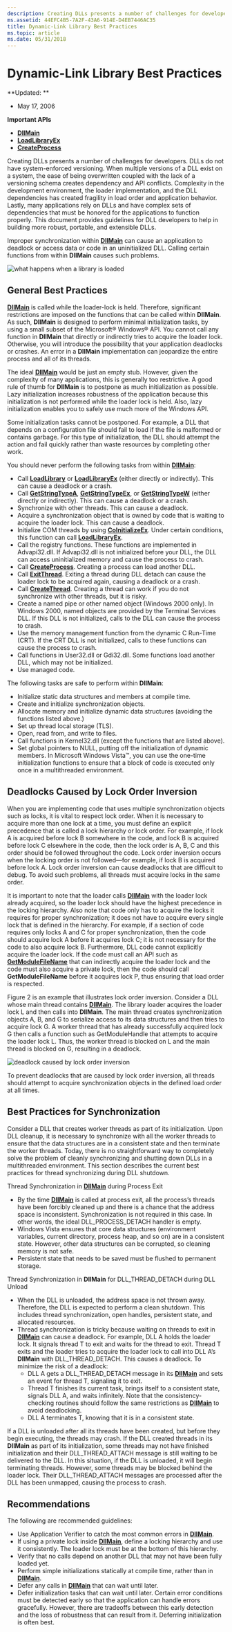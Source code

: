 ```yaml
---
description: Creating DLLs presents a number of challenges for developers.
ms.assetid: 44EFC4B5-7A2F-43A6-914E-D4EB7446AC35
title: Dynamic-Link Library Best Practices
ms.topic: article
ms.date: 05/31/2018
---
```


# Dynamic-Link Library Best Practices

**Updated: **

-   May 17, 2006

**Important APIs**

-   [**DllMain**](dllmain.md)
-   [**LoadLibraryEx**](/windows/desktop/api/LibLoaderAPI/nf-libloaderapi-loadlibraryexa)
-   [**CreateProcess**](/windows/desktop/api/processthreadsapi/nf-processthreadsapi-createprocessa)

Creating DLLs presents a number of challenges for developers. DLLs do not have system-enforced versioning. When multiple versions of a DLL exist on a system, the ease of being overwritten coupled with the lack of a versioning schema creates dependency and API conflicts. Complexity in the development environment, the loader implementation, and the DLL dependencies has created fragility in load order and application behavior. Lastly, many applications rely on DLLs and have complex sets of dependencies that must be honored for the applications to function properly. This document provides guidelines for DLL developers to help in building more robust, portable, and extensible DLLs.

Improper synchronization within [**DllMain**](dllmain.md) can cause an application to deadlock or access data or code in an uninitialized DLL. Calling certain functions from within **DllMain** causes such problems.

![what happens when a library is loaded](images/fig1.png)

## General Best Practices

[**DllMain**](dllmain.md) is called while the loader-lock is held. Therefore, significant restrictions are imposed on the functions that can be called within **DllMain**. As such, **DllMain** is designed to perform minimal initialization tasks, by using a small subset of the Microsoft® Windows® API. You cannot call any function in **DllMain** that directly or indirectly tries to acquire the loader lock. Otherwise, you will introduce the possibility that your application deadlocks or crashes. An error in a **DllMain** implementation can jeopardize the entire process and all of its threads.

The ideal [**DllMain**](dllmain.md) would be just an empty stub. However, given the complexity of many applications, this is generally too restrictive. A good rule of thumb for **DllMain** is to postpone as much initialization as possible. Lazy initialization increases robustness of the application because this initialization is not performed while the loader lock is held. Also, lazy initialization enables you to safely use much more of the Windows API.

Some initialization tasks cannot be postponed. For example, a DLL that depends on a configuration file should fail to load if the file is malformed or contains garbage. For this type of initialization, the DLL should attempt the action and fail quickly rather than waste resources by completing other work.

You should never perform the following tasks from within [**DllMain**](dllmain.md):

-   Call [**LoadLibrary**](/windows/win32/api/libloaderapi/nf-libloaderapi-loadlibrarya) or [**LoadLibraryEx**](/windows/desktop/api/LibLoaderAPI/nf-libloaderapi-loadlibraryexa) (either directly or indirectly). This can cause a deadlock or a crash.
-   Call [**GetStringTypeA**](/windows/desktop/api/winnls/nf-winnls-getstringtypea), [**GetStringTypeEx**](/windows/win32/api/stringapiset/nf-stringapiset-getstringtypeexw), or [**GetStringTypeW**](/windows/desktop/api/stringapiset/nf-stringapiset-getstringtypew) (either directly or indirectly). This can cause a deadlock or a crash.
-   Synchronize with other threads. This can cause a deadlock.
-   Acquire a synchronization object that is owned by code that is waiting to acquire the loader lock. This can cause a deadlock.
-   Initialize COM threads by using [**CoInitializeEx**](/windows/desktop/api/combaseapi/nf-combaseapi-coinitializeex). Under certain conditions, this function can call [**LoadLibraryEx**](/windows/desktop/api/LibLoaderAPI/nf-libloaderapi-loadlibraryexa).
-   Call the registry functions. These functions are implemented in Advapi32.dll. If Advapi32.dll is not initialized before your DLL, the DLL can access uninitialized memory and cause the process to crash.
-   Call [**CreateProcess**](/windows/desktop/api/processthreadsapi/nf-processthreadsapi-createprocessa). Creating a process can load another DLL.
-   Call [**ExitThread**](/windows/win32/api/libloaderapi/nf-libloaderapi-freelibraryandexitthread). Exiting a thread during DLL detach can cause the loader lock to be acquired again, causing a deadlock or a crash.
-   Call [**CreateThread**](/windows/desktop/api/processthreadsapi/nf-processthreadsapi-createthread). Creating a thread can work if you do not synchronize with other threads, but it is risky.
-   Create a named pipe or other named object (Windows 2000 only). In Windows 2000, named objects are provided by the Terminal Services DLL. If this DLL is not initialized, calls to the DLL can cause the process to crash.
-   Use the memory management function from the dynamic C Run-Time (CRT). If the CRT DLL is not initialized, calls to these functions can cause the process to crash.
-   Call functions in User32.dll or Gdi32.dll. Some functions load another DLL, which may not be initialized.
-   Use managed code.

The following tasks are safe to perform within **DllMain**:

-   Initialize static data structures and members at compile time.
-   Create and initialize synchronization objects.
-   Allocate memory and initialize dynamic data structures (avoiding the functions listed above.)
-   Set up thread local storage (TLS).
-   Open, read from, and write to files.
-   Call functions in Kernel32.dll (except the functions that are listed above).
-   Set global pointers to NULL, putting off the initialization of dynamic members. In Microsoft Windows Vista™, you can use the one-time initialization functions to ensure that a block of code is executed only once in a multithreaded environment.

## Deadlocks Caused by Lock Order Inversion

When you are implementing code that uses multiple synchronization objects such as locks, it is vital to respect lock order. When it is necessary to acquire more than one lock at a time, you must define an explicit precedence that is called a lock hierarchy or lock order. For example, if lock A is acquired before lock B somewhere in the code, and lock B is acquired before lock C elsewhere in the code, then the lock order is A, B, C and this order should be followed throughout the code. Lock order inversion occurs when the locking order is not followed—for example, if lock B is acquired before lock A. Lock order inversion can cause deadlocks that are difficult to debug. To avoid such problems, all threads must acquire locks in the same order.

It is important to note that the loader calls [**DllMain**](dllmain.md) with the loader lock already acquired, so the loader lock should have the highest precedence in the locking hierarchy. Also note that code only has to acquire the locks it requires for proper synchronization; it does not have to acquire every single lock that is defined in the hierarchy. For example, if a section of code requires only locks A and C for proper synchronization, then the code should acquire lock A before it acquires lock C; it is not necessary for the code to also acquire lock B. Furthermore, DLL code cannot explicitly acquire the loader lock. If the code must call an API such as [**GetModuleFileName**](/windows/win32/api/libloaderapi/nf-libloaderapi-getmodulefilenamea) that can indirectly acquire the loader lock and the code must also acquire a private lock, then the code should call **GetModuleFileName** before it acquires lock P, thus ensuring that load order is respected.

Figure 2 is an example that illustrates lock order inversion. Consider a DLL whose main thread contains [**DllMain**](dllmain.md). The library loader acquires the loader lock L and then calls into **DllMain**. The main thread creates synchronization objects A, B, and G to serialize access to its data structures and then tries to acquire lock G. A worker thread that has already successfully acquired lock G then calls a function such as GetModuleHandle that attempts to acquire the loader lock L. Thus, the worker thread is blocked on L and the main thread is blocked on G, resulting in a deadlock.

![deadlock caused by lock order inversion](images/fig2.png)

To prevent deadlocks that are caused by lock order inversion, all threads should attempt to acquire synchronization objects in the defined load order at all times.

## Best Practices for Synchronization

Consider a DLL that creates worker threads as part of its initialization. Upon DLL cleanup, it is necessary to synchronize with all the worker threads to ensure that the data structures are in a consistent state and then terminate the worker threads. Today, there is no straightforward way to completely solve the problem of cleanly synchronizing and shutting down DLLs in a multithreaded environment. This section describes the current best practices for thread synchronizing during DLL shutdown.

Thread Synchronization in [**DllMain**](dllmain.md) during Process Exit

-   By the time [**DllMain**](dllmain.md) is called at process exit, all the process’s threads have been forcibly cleaned up and there is a chance that the address space is inconsistent. Synchronization is not required in this case. In other words, the ideal DLL\_PROCESS\_DETACH handler is empty.
-   Windows Vista ensures that core data structures (environment variables, current directory, process heap, and so on) are in a consistent state. However, other data structures can be corrupted, so cleaning memory is not safe.
-   Persistent state that needs to be saved must be flushed to permanent storage.

Thread Synchronization in **DllMain** for DLL\_THREAD\_DETACH during DLL Unload

-   When the DLL is unloaded, the address space is not thrown away. Therefore, the DLL is expected to perform a clean shutdown. This includes thread synchronization, open handles, persistent state, and allocated resources.
-   Thread synchronization is tricky because waiting on threads to exit in [**DllMain**](dllmain.md) can cause a deadlock. For example, DLL A holds the loader lock. It signals thread T to exit and waits for the thread to exit. Thread T exits and the loader tries to acquire the loader lock to call into DLL A’s **DllMain** with DLL\_THREAD\_DETACH. This causes a deadlock. To minimize the risk of a deadlock:
    -   DLL A gets a DLL\_THREAD\_DETACH message in its [**DllMain**](dllmain.md) and sets an event for thread T, signaling it to exit.
    -   Thread T finishes its current task, brings itself to a consistent state, signals DLL A, and waits infinitely. Note that the consistency-checking routines should follow the same restrictions as [**DllMain**](dllmain.md) to avoid deadlocking.
    -   DLL A terminates T, knowing that it is in a consistent state.

If a DLL is unloaded after all its threads have been created, but before they begin executing, the threads may crash. If the DLL created threads in its **DllMain** as part of its initialization, some threads may not have finished initialization and their DLL\_THREAD\_ATTACH message is still waiting to be delivered to the DLL. In this situation, if the DLL is unloaded, it will begin terminating threads. However, some threads may be blocked behind the loader lock. Their DLL\_THREAD\_ATTACH messages are processed after the DLL has been unmapped, causing the process to crash.

## Recommendations

The following are recommended guidelines:

-   Use Application Verifier to catch the most common errors in [**DllMain**](dllmain.md).
-   If using a private lock inside [**DllMain**](dllmain.md), define a locking hierarchy and use it consistently. The loader lock must be at the bottom of this hierarchy.
-   Verify that no calls depend on another DLL that may not have been fully loaded yet.
-   Perform simple initializations statically at compile time, rather than in [**DllMain**](dllmain.md).
-   Defer any calls in [**DllMain**](dllmain.md) that can wait until later.
-   Defer initialization tasks that can wait until later. Certain error conditions must be detected early so that the application can handle errors gracefully. However, there are tradeoffs between this early detection and the loss of robustness that can result from it. Deferring initialization is often best.

 

 
